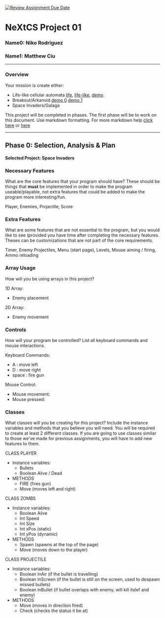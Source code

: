  [![Review Assignment Due Date](https://classroom.github.com/assets/deadline-readme-button-22041afd0340ce965d47ae6ef1cefeee28c7c493a6346c4f15d667ab976d596c.svg)](https://classroom.github.com/a/PX83n--N)
# NeXtCS Project 01
### Name0: Niko Rodriguez
### Name1: Matthew Ciu 
---

### Overview
Your mission is create either:
- Life-like cellular automata [life](https://en.wikipedia.org/wiki/Conway%27s_Game_of_Life), [life-like](https://en.wikipedia.org/wiki/Life-like_cellular_automaton), [demo](https://www.netlogoweb.org/launch#https://www.netlogoweb.org/assets/modelslib/Sample%20Models/Computer%20Science/Cellular%20Automata/Life.nlogo).
- Breakout/Arkanoid [demo 0](https://elgoog.im/breakout/)  [demo 1](https://www.crazygames.com/game/atari-breakout)
- Space Invaders/Galaga

This project will be completed in phases. The first phase will be to work on this document. Use markdown formatting. For more markdown help [click here](https://github.com/adam-p/markdown-here/wiki/Markdown-Cheatsheet) or [here](https://docs.github.com/en/get-started/writing-on-github/getting-started-with-writing-and-formatting-on-github/basic-writing-and-formatting-syntax)


---

## Phase 0: Selection, Analysis & Plan

#### Selected Project: Space Invaders

### Necessary Features
What are the core features that your program should have? These should be things that __must__ be implemented in order to make the program useable/playable, not extra features that could be added to make the program more interesting/fun.

Player, Enemies, Projectile, Score

### Extra Features
What are some features that are not essential to the program, but you would like to see (provided you have time after completing the necessary features. Theses can be customizations that are not part of the core requirements.

Timer, Enemy Projectiles, Menu (start page), Levels, Mouse aiming / firing, Ammo reloading

### Array Usage
How will you be using arrays in this project?

1D Array:
- Enemy placement 

2D Array:
- Enemy movement 


### Controls
How will your program be controlled? List all keyboard commands and mouse interactions.

Keyboard Commands:
- A : move left 
- D : move right
- space : fire gun

Mouse Control:
- Mouse movement:
- Mouse pressed:


### Classes
What classes will you be creating for this project? Include the instance variables and methods that you believe you will need. You will be required to create at least 2 different classes. If you are going to use classes similar to those we've made for previous assignments, you will have to add new features to them.

CLASS PLAYER
- Instance variables:
  - Bullets
  - Boolean Alive / Dead
- METHODS
  - FIRE (fires gun)
  - Move (moves left and right)

CLASS ZOMBS
- Instance variables:
  - Boolean Alive
  - Int Speed
  - Int Size
  - Int xPos (static)
  - Int yPos (dynamic)
- METHODS
  - Spawn (spawns at the top of the page)
  - Move (moves down to the player)

CLASS PROJECTILE
- Instance variables:
  - Boolean InAir (if the bullet is travelling)
  - Boolean InScreen (if the bullet is still on the screen, used to despawn missed bullets)
  - Boolean InBullet (if bullet overlaps with enemy, will kill itslef and enemy)
- METHODS
  - Move (moves in direction fired)
  - Check (checks the status it be at)


